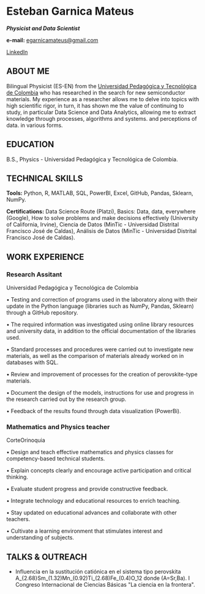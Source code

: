 # Esteban Garnica Mateus
***Physicist and Data Scientist***

**e-mail:** egarnicamateus@gmail.com

[LinkedIn](https://www.linkedin.com/in/esteban-garnica-mateus/)

## ABOUT ME

Bilingual Physicist (ES-EN) from the [Universidad Pedagógica y Tecnológica de Colombia](https://www.uptc.edu.co/sitio) who has researched in the search for new semiconductor materials. My experience as a researcher allows me to delve into topics with high scientific rigor, in turn, it has shown me the value of continuing to study, in particular Data Science and Data Analytics, allowing me to extract knowledge through processes, algorithms and systems. and perceptions of data. in various forms.

## EDUCATION 

B.S., Physics - Universidad Pedagógica y Tecnológica de Colombia.

## TECHNICAL SKILLS

**Tools:** Python, R, MATLAB, SQL, PowerBI, Excel, GitHub, Pandas, Sklearn, NumPy.

**Certifications:** Data Science Route (Platzi), Basics: Data, data, everywhere (Google), How to solve problems and make decisions effectively (University of California, Irvine), Ciencia de Datos (MinTic - Universidad Distrital Francisco José de Caldas), Análisis de Datos (MinTic - Universidad Distrital Francisco José de Caldas).

## WORK EXPERIENCE

### Research Assitant

Universidad Pedagógica y Tecnológica de Colombia

•	Testing and correction of programs used in the laboratory along with their update in the Python language (libraries such as NumPy, Pandas, Sklearn) through a GitHub repository.

•	The required information was investigated using online library resources and university data, in addition to the official documentation of the libraries used.

•	Standard processes and procedures were carried out to investigate new materials, as well as the comparison of materials already worked on in databases with SQL.

•	Review and improvement of processes for the creation of perovskite-type materials.

•	Document the design of the models, instructions for use and progress in the research carried out by the research group.

•	Feedback of the results found through data visualization (PowerBi).

### Mathematics and Physics teacher

CorteOrinoquia

•	Design and teach effective mathematics and physics classes for competency-based technical students.

•	Explain concepts clearly and encourage active participation and critical thinking.

•	Evaluate student progress and provide constructive feedback.

•	Integrate technology and educational resources to enrich teaching.

•	Stay updated on educational advances and collaborate with other teachers.

•	Cultivate a learning environment that stimulates interest and understanding of subjects.

## TALKS & OUTREACH

+ Influencia en la sustitución catiónica en el sistema tipo perovskita A_{2.68}Sm_(1.32)Mn_(0.92)Ti_(2.68)Fe_(0.4)O_12 donde (A=Sr,Ba). I Congreso Internacional de Ciencias Básicas "La ciencia en la frontera".
